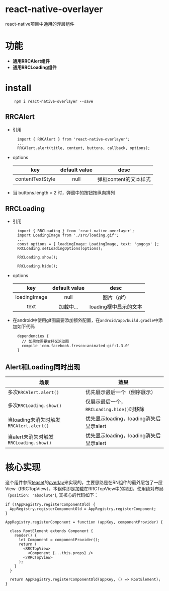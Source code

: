 # react-native-overlayer

react-native项目中通用的浮层组件

# 功能
* **通用RRCAlert组件**
* **通用RRCLoading组件**

# install

		npm i react-native-overlayer --save

## RRCAlert
* 引用

		import { RRCAlert } from 'react-native-overlayer';
		...
		RRCAlert.alert(title, content, buttons, callback, options);

* options

	|key|default value | desc |
	|:--:|:--:|:--:|
	|contentTextStyle|null|弹框content的文本样式 |

* 当 buttons.length > 2 时，弹窗中的按钮按纵向排列


## RRCLoading
* 引用

		import { RRCLoading } from 'react-native-overlayer';
		import LoadingImage from './src/loading.gif';
		...
		const options = { loadingImage: LoadingImage, text: 'gogogo' };
		RRCLoading.setLoadingOptions(options);

		RRCLoading.show();

		RRCLoading.hide();
* options

	|key|default value | desc |
	|:--:|:--:|:--:|
	| loadingImage |null|图片（gif） |
	| text |加载中...|loading框中显示的文本 |

* 在android中使用gif图需要添加额外配置，在`android/app/build.gradle`中添加如下代码

		dependencies {
		  // 如果你需要支持GIF动图
		  compile 'com.facebook.fresco:animated-gif:1.3.0'
		}

## Alert和Loading同时出现

|场景|效果|
|---|---|
|多次`RRCAlert.alert()`|优先展示最后一个（倒序展示）|
|多次`RRCLoading.show()`|仅展示最后一个，`RRCLoading.hide()`时移除|
|当loading未消失时触发`RRCAlert.alert()`|优先显示loading，loading消失后显示alert|
|当alert未消失时触发`RRCLoading.show()`|优先显示loading，loading消失后显示alert|


# 核心实现
这个组件参照[teaset](https://github.com/rilyu/teaset)的[overlay](https://github.com/rilyu/teaset#overlay)来实现的，主要思路是在RN组件的最外层包了一层View（RRCTopView），本组件即是加载在RRCTopView中的视图，使用绝对布局（`position: 'absolute'`), 其核心的代码如下：


	if (!AppRegistry.registerComponentOld) {
	  AppRegistry.registerComponentOld = AppRegistry.registerComponent;
	}

	AppRegistry.registerComponent = function (appKey, componentProvider) {

	  class RootElement extends Component {
	    render() {
	      let Component = componentProvider();
	      return (
	        <RRCTopView>
	          <Component {...this.props} />
	        </RRCTopView>
	      );
	    }
	  }

	  return AppRegistry.registerComponentOld(appKey, () => RootElement);
	}
